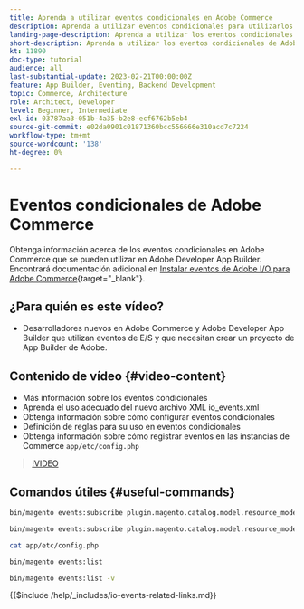 ```yaml
---
title: Aprenda a utilizar eventos condicionales en Adobe Commerce
description: Aprenda a utilizar eventos condicionales para utilizarlos en Adobe Developer App Builder.
landing-page-description: Aprenda a utilizar los eventos condicionales de Adobe Commerce.
short-description: Aprenda a utilizar los eventos condicionales de Adobe Commerce.
kt: 11890
doc-type: tutorial
audience: all
last-substantial-update: 2023-02-21T00:00:00Z
feature: App Builder, Eventing, Backend Development
topic: Commerce, Architecture
role: Architect, Developer
level: Beginner, Intermediate
exl-id: 03787aa3-051b-4a35-b2e8-ecf6762b5eb4
source-git-commit: e02da0901c01871360bcc556666e310acd7c7224
workflow-type: tm+mt
source-wordcount: '138'
ht-degree: 0%

---
```


# Eventos condicionales de Adobe Commerce

Obtenga información acerca de los eventos condicionales en Adobe Commerce que se pueden utilizar en Adobe Developer App Builder. Encontrará documentación adicional en [Instalar eventos de Adobe I/O para Adobe Commerce](https://developer.adobe.com/commerce/extensibility/events/conditional-events/){target="_blank"}.

## ¿Para quién es este vídeo?

* Desarrolladores nuevos en Adobe Commerce y Adobe Developer App Builder que utilizan eventos de E/S y que necesitan crear un proyecto de App Builder de Adobe.

## Contenido de vídeo {#video-content}

* Más información sobre los eventos condicionales
* Aprenda el uso adecuado del nuevo archivo XML io_events.xml
* Obtenga información sobre cómo configurar eventos condicionales
* Definición de reglas para su uso en eventos condicionales
* Obtenga información sobre cómo registrar eventos en las instancias de Commerce `app/etc/config.php`

>[!VIDEO](https://video.tv.adobe.com/v/3415806?quality=12&learn=on)

## Comandos útiles {#useful-commands}

```bash
bin/magento events:subscribe plugin.magento.catalog.model.resource_model.product.save --fields=sku --fields=qty --fields=category_id

bin/magento events:subscribe plugin.magento.catalog.model.resource_model.product.save_low_stock --parent=plugin.magento.catalog.model.resource_model.product.save --fields=sku --fields=qty --fields=category_id --rules="qty|lessThan|20" --rules="category_id|in|3,4,5"

cat app/etc/config.php

bin/magento events:list

bin/magento events:list -v
```

{{$include /help/_includes/io-events-related-links.md}}
